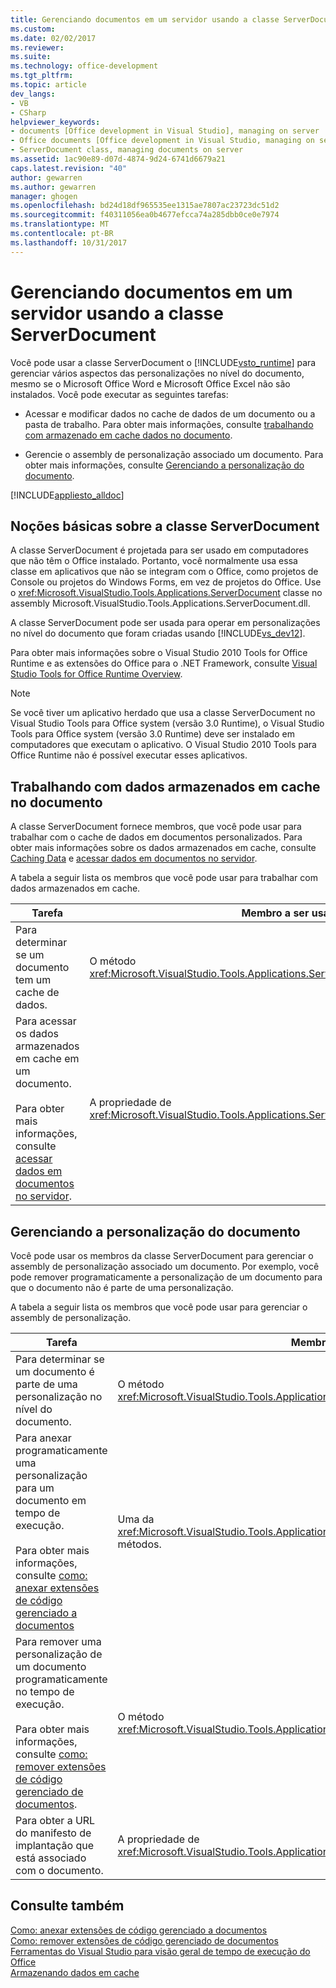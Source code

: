 ```yaml
---
title: Gerenciando documentos em um servidor usando a classe ServerDocument | Microsoft Docs
ms.custom: 
ms.date: 02/02/2017
ms.reviewer: 
ms.suite: 
ms.technology: office-development
ms.tgt_pltfrm: 
ms.topic: article
dev_langs:
- VB
- CSharp
helpviewer_keywords:
- documents [Office development in Visual Studio], managing on server
- Office documents [Office development in Visual Studio, managing on server
- ServerDocument class, managing documents on server
ms.assetid: 1ac90e89-d07d-4874-9d24-6741d6679a21
caps.latest.revision: "40"
author: gewarren
ms.author: gewarren
manager: ghogen
ms.openlocfilehash: bd24d18df965535ee1315ae7807ac23723dc51d2
ms.sourcegitcommit: f40311056ea0b4677efcca74a285dbb0ce0e7974
ms.translationtype: MT
ms.contentlocale: pt-BR
ms.lasthandoff: 10/31/2017
---
```

# <a name="managing-documents-on-a-server-by-using-the-serverdocument-class"></a>Gerenciando documentos em um servidor usando a classe ServerDocument
  Você pode usar a classe ServerDocument o [!INCLUDE[vsto_runtime](../vsto/includes/vsto-runtime-md.md)] para gerenciar vários aspectos das personalizações no nível do documento, mesmo se o Microsoft Office Word e Microsoft Office Excel não são instalados. Você pode executar as seguintes tarefas:  
  
-   Acessar e modificar dados no cache de dados de um documento ou a pasta de trabalho. Para obter mais informações, consulte [trabalhando com armazenado em cache dados no documento](#CachedData).  
  
-   Gerencie o assembly de personalização associado um documento. Para obter mais informações, consulte [Gerenciando a personalização do documento](#CustomizationInfo).  
  
 [!INCLUDE[appliesto_alldoc](../vsto/includes/appliesto-alldoc-md.md)]  
  
## <a name="understanding-the-serverdocument-class"></a>Noções básicas sobre a classe ServerDocument  
 A classe ServerDocument é projetada para ser usado em computadores que não têm o Office instalado. Portanto, você normalmente usa essa classe em aplicativos que não se integram com o Office, como projetos de Console ou projetos do Windows Forms, em vez de projetos do Office. Use o <xref:Microsoft.VisualStudio.Tools.Applications.ServerDocument> classe no assembly Microsoft.VisualStudio.Tools.Applications.ServerDocument.dll.  
  
 A classe ServerDocument pode ser usada para operar em personalizações no nível do documento que foram criadas usando [!INCLUDE[vs_dev12](../vsto/includes/vs-dev12-md.md)].  
  
 Para obter mais informações sobre o Visual Studio 2010 Tools for Office Runtime e as extensões do Office para o .NET Framework, consulte [Visual Studio Tools for Office Runtime Overview](../vsto/visual-studio-tools-for-office-runtime-overview.md).  
  
> [!NOTE]  
>  Se você tiver um aplicativo herdado que usa a classe ServerDocument no Visual Studio Tools para Office system (versão 3.0 Runtime), o Visual Studio Tools para Office system (versão 3.0 Runtime) deve ser instalado em computadores que executam o aplicativo. O Visual Studio 2010 Tools para Office Runtime não é possível executar esses aplicativos.  
  
##  <a name="CachedData"></a>Trabalhando com dados armazenados em cache no documento  
 A classe ServerDocument fornece membros, que você pode usar para trabalhar com o cache de dados em documentos personalizados. Para obter mais informações sobre os dados armazenados em cache, consulte [Caching Data](../vsto/caching-data.md) e [acessar dados em documentos no servidor](../vsto/accessing-data-in-documents-on-the-server.md).  
  
 A tabela a seguir lista os membros que você pode usar para trabalhar com dados armazenados em cache.  
  
|Tarefa|Membro a ser usado|  
|----------|-------------------|  
|Para determinar se um documento tem um cache de dados.|O método <xref:Microsoft.VisualStudio.Tools.Applications.ServerDocument.IsCacheEnabled%2A>.|  
|Para acessar os dados armazenados em cache em um documento.<br /><br /> Para obter mais informações, consulte [acessar dados em documentos no servidor](../vsto/accessing-data-in-documents-on-the-server.md).|A propriedade de <xref:Microsoft.VisualStudio.Tools.Applications.ServerDocument.CachedData%2A> .|  
  
##  <a name="CustomizationInfo"></a>Gerenciando a personalização do documento  
 Você pode usar os membros da classe ServerDocument para gerenciar o assembly de personalização associado um documento. Por exemplo, você pode remover programaticamente a personalização de um documento para que o documento não é parte de uma personalização.  
  
 A tabela a seguir lista os membros que você pode usar para gerenciar o assembly de personalização.  
  
|Tarefa|Membro a ser usado|  
|----------|-------------------|  
|Para determinar se um documento é parte de uma personalização no nível do documento.|O método <xref:Microsoft.VisualStudio.Tools.Applications.ServerDocument.GetCustomizationVersion%2A>.|  
|Para anexar programaticamente uma personalização para um documento em tempo de execução.<br /><br /> Para obter mais informações, consulte [como: anexar extensões de código gerenciado a documentos](../vsto/how-to-attach-managed-code-extensions-to-documents.md)|Uma da <xref:Microsoft.VisualStudio.Tools.Applications.ServerDocument.AddCustomization%2A> métodos.|  
|Para remover uma personalização de um documento programaticamente no tempo de execução.<br /><br /> Para obter mais informações, consulte [como: remover extensões de código gerenciado de documentos](../vsto/how-to-remove-managed-code-extensions-from-documents.md).|O método <xref:Microsoft.VisualStudio.Tools.Applications.ServerDocument.RemoveCustomization%2A>.|  
|Para obter a URL do manifesto de implantação que está associado com o documento.|A propriedade de <xref:Microsoft.VisualStudio.Tools.Applications.ServerDocument.DeploymentManifestUrl%2A> .|  
  
## <a name="see-also"></a>Consulte também  
 [Como: anexar extensões de código gerenciado a documentos](../vsto/how-to-attach-managed-code-extensions-to-documents.md)   
 [Como: remover extensões de código gerenciado de documentos](../vsto/how-to-remove-managed-code-extensions-from-documents.md)   
 [Ferramentas do Visual Studio para visão geral de tempo de execução do Office](../vsto/visual-studio-tools-for-office-runtime-overview.md)   
 [Armazenando dados em cache](../vsto/caching-data.md)  
  